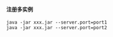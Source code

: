 
#### 注册多实例
```commandline
java -jar xxx.jar --server.port=port1
java -jar xxx.jar --server.port=port2
```